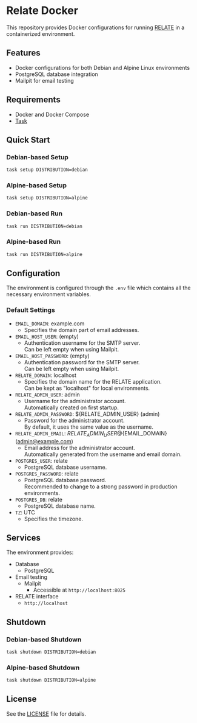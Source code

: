 # Relate Docker

This repository provides Docker configurations for running [RELATE](https://github.com/inducer/relate) in a containerized environment.

## Features

- Docker configurations for both Debian and Alpine Linux environments
- PostgreSQL database integration
- Mailpit for email testing

## Requirements

- Docker and Docker Compose
- [Task](https://taskfile.dev/)

## Quick Start

### Debian-based Setup

```bash
task setup DISTRIBUTION=debian
```

### Alpine-based Setup

```bash
task setup DISTRIBUTION=alpine
```

### Debian-based Run

```bash
task run DISTRIBUTION=debian
```

### Alpine-based Run

```bash
task run DISTRIBUTION=alpine
```

## Configuration

The environment is configured through the `.env` file which contains all the necessary environment variables.

### Default Settings

- `EMAIL_DOMAIN`: example.com
  - Specifies the domain part of email addresses.
- `EMAIL_HOST_USER`: (empty)
  - Authentication username for the SMTP server.<br>
    Can be left empty when using Mailpit.
- `EMAIL_HOST_PASSWORD`: (empty)
  - Authentication password for the SMTP server.<br>
    Can be left empty when using Mailpit.
- `RELATE_DOMAIN`: localhost
  - Specifies the domain name for the RELATE application.<br>
    Can be kept as "localhost" for local environments.
- `RELATE_ADMIN_USER`: admin
  - Username for the administrator account.<br>
    Automatically created on first startup.
- `RELATE_ADMIN_PASSWORD`: ${RELATE_ADMIN_USER} (admin)
  - Password for the administrator account.<br>
    By default, it uses the same value as the username.
- `RELATE_ADMIN_EMAIL`: ${RELATE_ADMIN_USER}@${EMAIL_DOMAIN} (admin@example.com)
  - Email address for the administrator account.<br>
    Automatically generated from the username and email domain.
- `POSTGRES_USER`: relate
  - PostgreSQL database username.
- `POSTGRES_PASSWORD`: relate
  - PostgreSQL database password.<br>
    Recommended to change to a strong password in production environments.
- `POSTGRES_DB`: relate
  - PostgreSQL database name.
- `TZ`: UTC
  - Specifies the timezone.

## Services

The environment provides:

- Database
  - PostgreSQL
- Email testing
  - Mailpit
    - Accessible at `http://localhost:8025`
- RELATE interface
  - `http://localhost`

## Shutdown

### Debian-based Shutdown

```bash
task shutdown DISTRIBUTION=debian
```

### Alpine-based Shutdown

```bash
task shutdown DISTRIBUTION=alpine
```

## License

See the [LICENSE](LICENSE) file for details.
